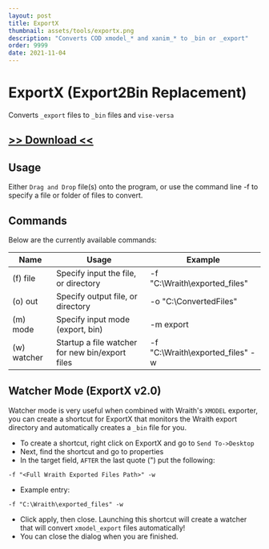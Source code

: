 ```yaml
---
layout: post
title: ExportX
thumbnail: assets/tools/exportx.png
description: "Converts COD xmodel_* and xanim_* to _bin or _export"
order: 9999
date: 2021-11-04
---
```


# ExportX (Export2Bin Replacement)
Converts `_export` files to `_bin` files and `vise-versa`

## [>> Download <<](https://mega.nz/file/xUpnWBQK#Tr-xIJ87jw2DoJURO5NZ63ZI_1ON3kI4Zx2XtG2wF7o)

## Usage
Either `Drag and Drop` file(s) onto the program, or use the command line -f to specify a file or folder of files to convert.

## Commands
Below are the currently available commands:

| Name | Usage | Example
| ----- | ----- | -----
| (f) file | Specify input the file, or directory | -f "C:\Wraith\exported_files"
| (o) out | Specify output file, or directory | -o "C:\ConvertedFiles"
| (m) mode | Specify input mode (export, bin) | -m export
| (w) watcher | Startup a file watcher for new bin/export files | -f "C:\Wraith\exported_files" -w

## Watcher Mode (ExportX v2.0)
Watcher mode is very useful when combined with Wraith's `XMODEL` exporter, you can create a shortcut for ExportX that monitors the Wraith export directory and automatically creates a `_bin` file for you.

- To create a shortcut, right click on ExportX and go to `Send To->Desktop`
- Next, find the shortcut and go to properties
- In the target field, `AFTER` the last quote (") put the following:
```
-f "<Full Wraith Exported Files Path>" -w
```
- Example entry:
```
-f "C:\Wraith\exported_files" -w
```
- Click apply, then close. Launching this shortcut will create a watcher that will convert `xmodel_export` files automatically!
- You can close the dialog when you are finished.